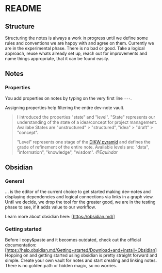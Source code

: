 # README
## Structure
Structuring the notes is always a work in progress until we define some rules and conventions we are happy with and agree on them. Currently we are in the experimental phase. There is no bad or good.
Take a logical approach, reuse whats already set up, reach out for improvements and name things appropriate, that it can be found easily.
## Notes
### Properties
You add properties on notes by typing on the very first line `---`.

Assigning properties help filtering the entire dev-note vault.
> I introduced the properties "state" and "level".
> "State" represents our understanding of the state of a idea/concept for project management. Availabe States are "unstructured" > "structured", "idea" > "draft" > "concept".
> 
> "Level" represents one stage of the [DIKW pyramid](https://en.wikipedia.org/wiki/DIKW_pyramid) and defines the grade of refinement of the entire note. Available levels are: "data", "information", "knowledge", "wisdom".
> *@Equindar*

## Obsidian
### General
... is the editor of the current choice to get started making dev-notes and displaying dependencies and logical connections via links in a graph view.
Until we decide, we drop the tool for the greater good, we are in the testing phase to see, if it adds value to our workflow.

Learn more about obsidian here: [https://obsidian.md/]

### Getting started
Before i copy&paste and it becomes outdated, check out the official documentation:[https://help.obsidian.md/Getting+started/Download+and+install+Obsidian]
Hopping on and getting started using obsidian is pretty straight forward and simple.
Create your own vault for notes and start creating and linking notes. There is no golden path or hidden magic, so no worries.